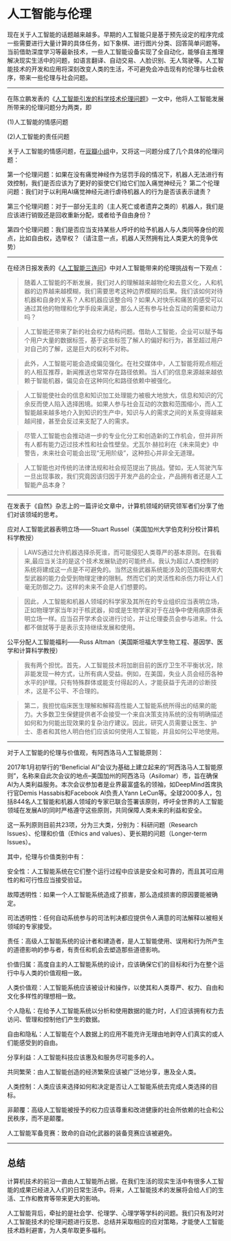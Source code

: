 # 人工智能与伦理

现在关于人工智能的话题越来越多。早期的人工智能只是基于预先设定的程序完成一些需要进行大量计算的具体任务，如下象棋、进行图片分类、回答简单问题等。当前借助深度学习等最新技术，一些人工智能设备实现了全自动化，能够自主推理解决现实生活中的问题，如语言翻译、自动交易、人脸识别、无人驾驶等。人工智能技术的开发和应用将深刻改变人类的生活，不可避免会冲击现有的伦理与社会秩序，带来一些伦理与社会问题。

---

在陈立鹏发表的《[人工智能引发的科学技术伦理问题](https://wenku.baidu.com/view/beac3d073c1ec5da50e270f2.html)》一文中，他将人工智能发展所带来的伦理问题分为两类，即

(1)人工智能的情感问题

(2)人工智能的责任问题

关于人工智能的情感问题，在[豆瓣小组](
https://www.douban.com/group/topic/44706237/)中，又将这一问题分成了几个具体的伦理问题：

第一个伦理问题：如果在没有痛觉神经作为惩罚手段的情况下，机器人无法进行有效控制，我们是否应该为了更好的驱使它们给它们加入痛觉神经元？ 
第二个伦理问题：我们对于以利用AI痛觉神经元进行虐待机器人的行为是否该表示谴责？ 

第三个伦理问题：对于一部分无主的（主人死亡或者遗弃之类的）机器人，我们是应该进行销毁还是回收重新分配，或者给予自由身份？ 

第四个伦理问题：我们是否应当支持某些人呼吁的给予机器人与人类同等身份的观点，比如自由权，选举权？（请注意一点，机器人天然拥有比人类更大的竞争优势）

---

在经济日报发表的《[人工智能三连问](https://baijiahao.baidu.com/s?id=1605573356406135313&wfr=spider&for=pc)》中对人工智能带来的伦理挑战有一下观点：

>随着人工智能的不断发展，我们对人的理解越来越物化和去意义化，人和机器的边界越来越模糊，我们需要思考这种边界模糊的后果。我们该如何对待机器和自身的关系？人和机器应该整合吗？如果人对快乐和痛苦的感受可以通过其他的物理和化学手段来满足，那么人还有参与社会互动的需要和动力吗？

>人工智能还带来了新的社会权力结构问题。借助人工智能，企业可以赋予每个用户大量的数据标签，基于这些标签了解人的偏好和行为，甚至超过用户对自己的了解，这是巨大的权利不对称。

>此外，人工智能可能会造成偏见强化。在社交媒体中，人工智能将观点相近的人相互推荐，新闻推送也常常存在路径依赖。当人们的信息来源越来越依赖于智能机器，偏见会在这种同化和路径依赖中被强化。

>人工智能使社会的信息和知识加工处理能力被极大地放大，信息和知识的冗余反而使人陷入选择困境。如果人参与社会互动的次数和范围缩小，而人工智能越来越多地介入到知识的生产中，知识与人的需求之间的关系变得越来越间接，甚至会反过来支配了人的需求。

>尽管人工智能也会推动进一步的专业化分工和创造新的工作机会，但并非所有人都有能力迈过技术性和社会性壁垒。尤瓦尔·赫拉利在《未来简史》中警告，未来社会可能会出现“无用阶级”，这种担心并非全无道理。

>人工智能也对传统的法律法规和社会规范提出了挑战。譬如，无人驾驶汽车一旦出现事故，我们究竟因该归因于开发产品的企业，产品拥有者还是人工智能产品本身？

---

在发表于《自然》杂志上的一篇评论文章中，计算机领域的研究领军者们分享了他们对该领域的思考。

应对人工智能武器表明立场——Stuart Russel（美国加州大学伯克利分校计算机科学教授）

>LAWS通过允许机器选择杀死谁，而可能侵犯人类尊严的基本原则。在我看来,最应当关注的是这个技术发展轨迹的可能终点。我认为超过人类控制的系统将建成这一点是不可避免的。当然这些武器系统能涉及的范围和携带大型武器的能力会受到物理定律的限制。然而它们的灵活性和杀伤力将让人们毫无防御之力。这样的未来不会是人们想要的。
 
>因此，人工智能和机器人领域的科学家及其所在的专业组织应当表明立场，正如物理学家当年对于核武器，抑或是生物学家对于在战争中使用病原体表明立场一样。应当召开学术会议进行讨论，并让伦理委员会参与进来。什么都不做就等于是表示支持继续发展和使用。

公平分配人工智能福利——Russ Altman（美国斯坦福大学生物工程、基因学、医学和计算科学教授）

>我有两个担忧。首先，人工智能技术将加剧目前的医疗卫生不平衡状况，除非能发现一种方式，让所有病人受益。例如，在美国，失业人员会经历各种水平的护理。只有特殊群体或能支付得起的人，才能获益于先进的诊断技术，这是不公平、不合理的。

>第二，我担忧临床医生理解和解释高性能人工智能系统所得出的结果的能力。大多数卫生保健提供者不会接受一个来自决策支持系统的没有明确描述如何和为何能出现效果的复杂治疗建议。因此，研究人员需要让医生、护士、患者和其他人明白他们应该如何使用人工智能，并且如何公平地使用。

---

对于人工智能的伦理与价值观，有阿西洛马人工智能原则：

2017年1月初举行的“Beneficial AI”会议为基础上建立起来的“阿西洛马人工智能原则”，名称来自此次会议的地点–美国加州的阿西洛马（Asilomar）市，旨在确保AI为人类利益服务。本次会议参加者是业界最富盛名的领袖，如DeepMind首席执行官Demis Hassabis和Facebook AI负责人Yann LeCun等。全球2000多人，包括844名人工智能和机器人领域的专家已联合签署该原则，呼吁全世界的人工智能领域在发展AI的同时严格遵守这些原则，共同保障人类未来的利益和安全。

这一系列原则目前共23项，分为三大类，分别为：科研问题（Research Issues）、伦理和价值（Ethics and values）、更长期的问题（Longer-term Issues）。

其中，伦理与价值类别中有：

安全性：人工智能系统在它们整个运行过程中应该是安全和可靠的，而且其可应用性的和可行性应当接受验证。

故障透明性：如果一个人工智能系统造成了损害，那么造成损害的原因要能被确定。

司法透明性：任何自动系统参与的司法判决都应提供令人满意的司法解释以被相关领域的专家接受。

责任：高级人工智能系统的设计者和建造者，是人工智能使用、误用和行为所产生的道德影响的参与者，有责任和机会去塑造那些道德影响。

价值归属：高度自主的人工智能系统的设计，应该确保它们的目标和行为在整个运行中与人类的价值观相一致。

人类价值观：人工智能系统应该被设计和操作，以使其和人类尊严、权力、自由和文化多样性的理想相一致。

个人隐私：在给予人工智能系统以分析和使用数据的能力时，人们应该拥有权力去访问、管理和控制他们产生的数据。

自由和隐私：人工智能在个人数据上的应用不能充许无理由地剥夺人们真实的或人们能感受到的自由。

分享利益：人工智能科技应该惠及和服务尽可能多的人。

共同繁荣：由人工智能创造的经济繁荣应该被广泛地分享，惠及全人类。

人类控制：人类应该来选择如何和决定是否让人工智能系统去完成人类选择的目标。

非颠覆：高级人工智能被授予的权力应该尊重和改进健康的社会所依赖的社会和公民秩序，而不是颠覆。

人工智能军备竞赛：致命的自动化武器的装备竞赛应该被避免。

---

## 总结

计算机技术的前沿一直由人工智能所占据，在我们生活的现实生活中有很多人工智能的成果已经进入人们的日常生活中。将来，人工智能技术的发展将会给人们的生活、工作和教育等带来更大的影响。

人工智能背后，牵扯的是社会学、伦理学、心理学等学科的问题。我们只有及时对人工智能技术的伦理问题进行反思、总结并采取相应的应对策略，才能使人工智能技术趋利避害，为人类牟取更多福利。